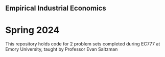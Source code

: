 ## Empirical Industrial Economics
# Spring 2024
This repository holds code for 2 problem sets completed during EC777 at Emory University, taught by Professor Evan Saltzman